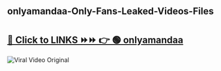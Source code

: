 
 ## onlyamandaa-Only-Fans-Leaked-Videos-Files

# <h2><a href="https://mediaupload.pro?onlyamandaa">🔗 Click to LINKS ⏩⏩ 👉 🟢 onlyamandaa </a></h2>

<a href="https://mediaupload.pro?onlyamandaa" rel="nofollow" data-target="animated-image.originalLink"><img src="https://i.ibb.co.com/xMMVF88/686577567.gif" alt="Viral Video Original" style="max-width: 100%; display: inline-block;" data-target="animated-image.originalImage"></a>